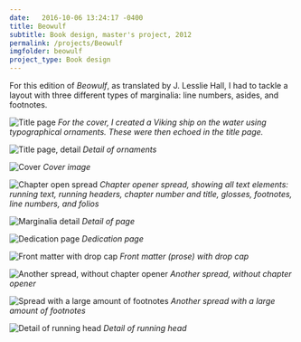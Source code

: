 ```yaml
---
date:   2016-10-06 13:24:17 -0400
title: Beowulf
subtitle: Book design, master's project, 2012
permalink: /projects/Beowulf
imgfolder: beowulf
project_type: Book design
---
```

For this edition of *Beowulf*, as translated by J. Lesslie Hall, I had to tackle a layout with three different types of marginalia: line numbers, asides, and footnotes.

![Title page](../../img/beowulf/1a-title-page.jpg)
*For the cover, I created a Viking ship on the water using typographical ornaments. These were then echoed in the title page.*

![Title page, detail](../../img/beowulf/1b-title-page-detail.jpg)
*Detail of ornaments*

![Cover](../../img/beowulf/1c-cover.jpg)
*Cover image*

![Chapter open spread](../../img/beowulf/2a-chapter-spread.jpg)
*Chapter opener spread, showing all text elements: running text, running headers, chapter number and title, glosses, footnotes, line numbers, and folios*

![Marginalia detail](../../img/beowulf/2b-marginalia-detail.jpg)
*Detail of page*

![Dedication page](../../img/beowulf/3-dedication.jpg)
*Dedication page*

![Front matter with drop cap](../../img/beowulf/4-fm-spread.jpg)
*Front matter (prose) with drop cap*

![Another spread, without chapter opener](../../img/beowulf/5a-pages-spread.jpg)
*Another spread, without chapter opener*

![Spread with a large amount of footnotes](../../img/beowulf/5b-footnote-spread.jpg)
*Another spread with a large amount of footnotes*

![Detail of running head](../../img/beowulf/5c-running-head-detail.jpg)
*Detail of running head*